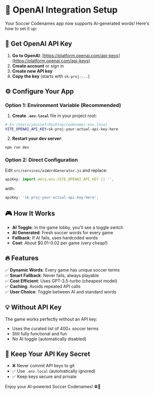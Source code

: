 # 🤖 OpenAI Integration Setup

Your Soccer Codenames app now supports AI-generated words! Here's how to set it up:

## 🔑 Get OpenAI API Key

1. **Go to OpenAI**: [https://platform.openai.com/api-keys](https://platform.openai.com/api-keys)
2. **Create account** or sign in
3. **Create new API key** 
4. **Copy the key** (starts with `sk-proj-...`)

## ⚙️ Configure Your App

### Option 1: Environment Variable (Recommended)

1. **Create `.env.local`** file in your project root:
```bash
# In /Users/youssef/Desktop/codename/.env.local
VITE_OPENAI_API_KEY=sk-proj-your-actual-api-key-here
```

2. **Restart your dev server**:
```bash
npm run dev
```

### Option 2: Direct Configuration

Edit `src/services/aiWordGenerator.js` and replace:
```javascript
apiKey: import.meta.env.VITE_OPENAI_API_KEY || '',
```
with:
```javascript
apiKey: 'sk-proj-your-actual-api-key-here',
```

## 🎮 How It Works

- **AI Toggle**: In the game lobby, you'll see a toggle switch
- **AI Generated**: Fresh soccer words for every game
- **Fallback**: If AI fails, uses hardcoded words
- **Cost**: About $0.01-0.02 per game (very cheap!)

## 🔥 Features

✅ **Dynamic Words**: Every game has unique soccer terms  
✅ **Smart Fallback**: Never fails, always playable  
✅ **Cost Efficient**: Uses GPT-3.5-turbo (cheapest model)  
✅ **Caching**: Avoids repeated API calls  
✅ **User Choice**: Toggle between AI and standard words

## 💡 Without API Key

The game works perfectly without an API key:
- Uses the curated list of 400+ soccer terms
- Still fully functional and fun
- No AI toggle (automatically disabled)

## 🚨 Keep Your API Key Secret

- ❌ Never commit API keys to git
- ✅ Use `.env.local` (automatically ignored)
- ✅ Keep keys secure and private

Enjoy your AI-powered Soccer Codenames! ⚽🤖

